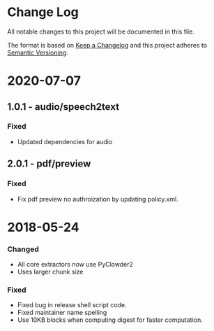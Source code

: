 # Change Log
All notable changes to this project will be documented in this file.

The format is based on [Keep a Changelog](http://keepachangelog.com/)
and this project adheres to [Semantic Versioning](http://semver.org/).


# 2020-07-07

## 1.0.1 - audio/speech2text

### Fixed

- Updated dependencies for audio

## 2.0.1 - pdf/preview 

### Fixed

- Fix pdf preview no authroization by updating policy.xml.

# 2018-05-24

### Changed
- All core extractors now use PyClowder2
- Uses larger chunk size

### Fixed
- Fixed bug in release shell script code.
- Fixed maintainer name spelling
- Use 10KB blocks when computing digest for faster computation.
